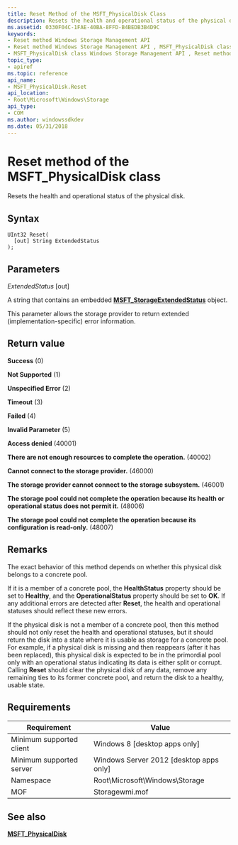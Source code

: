 ```yaml
---
title: Reset Method of the MSFT_PhysicalDisk Class
description: Resets the health and operational status of the physical disk.
ms.assetid: 0330F04C-1FAE-40BA-8FFD-B4BEDB3B4D9C
keywords:
- Reset method Windows Storage Management API
- Reset method Windows Storage Management API , MSFT_PhysicalDisk class
- MSFT_PhysicalDisk class Windows Storage Management API , Reset method
topic_type:
- apiref
ms.topic: reference
api_name:
- MSFT_PhysicalDisk.Reset
api_location:
- Root\Microsoft\Windows\Storage
api_type:
- COM
ms.author: windowssdkdev
ms.date: 05/31/2018
---
```


# Reset method of the MSFT\_PhysicalDisk class

Resets the health and operational status of the physical disk.

## Syntax


```mof
UInt32 Reset(
  [out] String ExtendedStatus
);
```



## Parameters

 

*ExtendedStatus* \[out\]
 

A string that contains an embedded [**MSFT\_StorageExtendedStatus**](msft-storageextendedstatus.md) object.

This parameter allows the storage provider to return extended (implementation-specific) error information.

 

## Return value

 

**Success** (0)
 

**Not Supported** (1)
 

**Unspecified Error** (2)
 

**Timeout** (3)
 

**Failed** (4)
 

**Invalid Parameter** (5)
 

**Access denied** (40001)
 

**There are not enough resources to complete the operation.** (40002)
 

**Cannot connect to the storage provider.** (46000)
 

**The storage provider cannot connect to the storage subsystem.** (46001)
 

**The storage pool could not complete the operation because its health or operational status does not permit it.** (48006)
 

**The storage pool could not complete the operation because its configuration is read-only.** (48007)
 

## Remarks

The exact behavior of this method depends on whether this physical disk belongs to a concrete pool.

If it is a member of a concrete pool, the **HealthStatus** property should be set to **Healthy**, and the **OperationalStatus** property should be set to **OK**. If any additional errors are detected after **Reset**, the health and operational statuses should reflect these new errors.

If the physical disk is not a member of a concrete pool, then this method should not only reset the health and operational statuses, but it should return the disk into a state where it is usable as storage for a concrete pool. For example, if a physical disk is missing and then reappears (after it has been replaced), this physical disk is expected to be in the primordial pool only with an operational status indicating its data is either split or corrupt. Calling **Reset** should clear the physical disk of any data, remove any remaining ties to its former concrete pool, and return the disk to a healthy, usable state.

## Requirements



| Requirement | Value |
|-------------------------------------|-------------------------------------------------------------------------------------------|
| Minimum supported client | Windows 8 \[desktop apps only\]                                                |
| Minimum supported server | Windows Server 2012 \[desktop apps only\]                                      |
| Namespace                | Root\\Microsoft\\Windows\\Storage                                              |
| MOF                      |  Storagewmi.mof  |



## See also

 

[**MSFT\_PhysicalDisk**](msft-physicaldisk.md)
 

 

 





